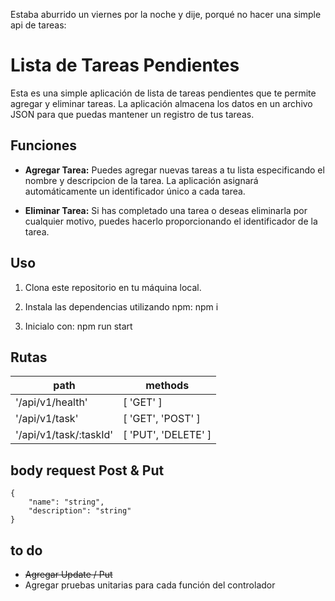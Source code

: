 Estaba aburrido un viernes por la noche y dije, porqué no hacer una simple api de tareas:

# Lista de Tareas Pendientes
Esta es una simple aplicación de lista de tareas pendientes que te permite agregar y eliminar tareas. La aplicación almacena los datos en un archivo JSON para que puedas mantener un registro de tus tareas.

## Funciones

- **Agregar Tarea:** Puedes agregar nuevas tareas a tu lista especificando el nombre y descripcion de la tarea. La aplicación asignará automáticamente un identificador único a cada tarea.

- **Eliminar Tarea:** Si has completado una tarea o deseas eliminarla por cualquier motivo, puedes hacerlo proporcionando el identificador de la tarea.

## Uso

1. Clona este repositorio en tu máquina local.

2. Instala las dependencias utilizando npm: npm i

3. Inicialo con: npm run start

## Rutas
|         path          |      methods      |
|---------------------- | ----------------- |
|   '/api/v1/health'    |     [ 'GET' ]     |
|    '/api/v1/task'     | [ 'GET', 'POST' ] |
| '/api/v1/task/:taskId' |  [ 'PUT', 'DELETE' ]  |

## body request Post & Put
```
{
    "name": "string",
    "description": "string"
}
```

## to do
* ~~Agregar Update / Put~~
* Agregar pruebas unitarias para cada función del controlador